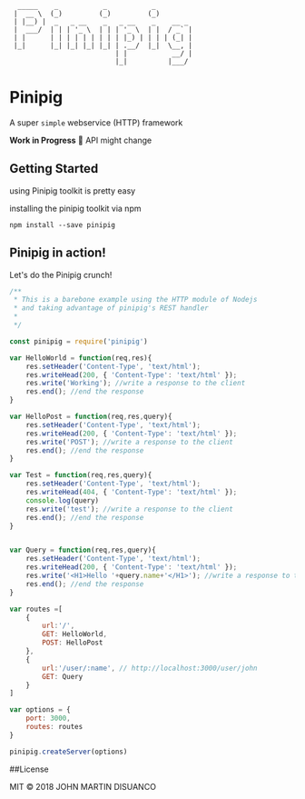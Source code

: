 ```
  _____    _           _           _         
 |  __ \  (_)         (_)         (_)        
 | |__) |  _   _ __    _   _ __    _    __ _ 
 |  ___/  | | | '_ \  | | | '_ \  | |  / _` |
 | |      | | | | | | | | | |_) | | | | (_| |
 |_|      |_| |_| |_| |_| | .__/  |_|  \__, |
                          | |           __/ |
                          |_|          |___/ 
```
# Pinipig
A super `simple` webservice (HTTP)  framework

**Work in Progress** :hatching_chick: API might change


## Getting Started

using Pinipig toolkit is pretty easy

installing the pinipig toolkit via npm

`npm install --save pinipig`



## Pinipig in action!

Let's do the Pinipig crunch! 

```javascript
/**
 * This is a barebone example using the HTTP module of Nodejs
 * and taking advantage of pinipig's REST handler
 *  
 */

const pinipig = require('pinipig')

var HelloWorld = function(req,res){
    res.setHeader('Content-Type', 'text/html');
    res.writeHead(200, { 'Content-Type': 'text/html' });
    res.write('Working'); //write a response to the client
    res.end(); //end the response
}

var HelloPost = function(req,res,query){
    res.setHeader('Content-Type', 'text/html');
    res.writeHead(200, { 'Content-Type': 'text/html' });
    res.write('POST'); //write a response to the client
    res.end(); //end the response
}

var Test = function(req,res,query){
    res.setHeader('Content-Type', 'text/html');
    res.writeHead(404, { 'Content-Type': 'text/html' });
    console.log(query)
    res.write('test'); //write a response to the client
    res.end(); //end the response
}


var Query = function(req,res,query){
    res.setHeader('Content-Type', 'text/html');
    res.writeHead(200, { 'Content-Type': 'text/html' });
    res.write('<H1>Hello '+query.name+'</H1>'); //write a response to the client
    res.end(); //end the response
}

var routes =[
    {    
        url:'/',
        GET: HelloWorld,
        POST: HelloPost
    },
    {    
        url:'/user/:name', // http://localhost:3000/user/john
        GET: Query
    }
]

var options = {
    port: 3000,
    routes: routes
}

pinipig.createServer(options)

```



##License

MIT &copy; 2018 JOHN MARTIN DISUANCO